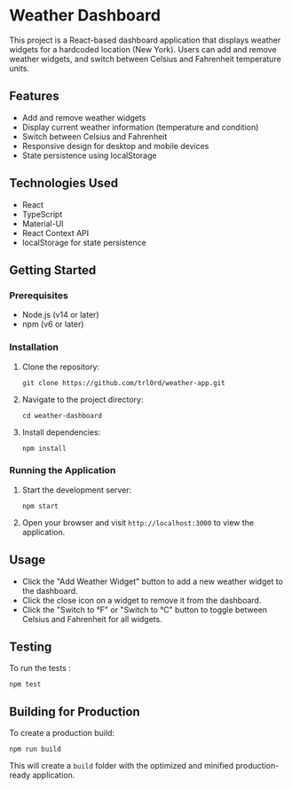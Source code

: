 # Weather Dashboard

This project is a React-based dashboard application that displays weather widgets for a hardcoded location (New York). Users can add and remove weather widgets, and switch between Celsius and Fahrenheit temperature units.

## Features

- Add and remove weather widgets
- Display current weather information (temperature and condition)
- Switch between Celsius and Fahrenheit
- Responsive design for desktop and mobile devices
- State persistence using localStorage

## Technologies Used

- React
- TypeScript
- Material-UI
- React Context API
- localStorage for state persistence

## Getting Started

### Prerequisites

- Node.js (v14 or later)
- npm (v6 or later)

### Installation

1. Clone the repository:

   ```
   git clone https://github.com/trl0rd/weather-app.git
   ```

2. Navigate to the project directory:

   ```
   cd weather-dashboard
   ```

3. Install dependencies:
   ```
   npm install
   ```

### Running the Application

1. Start the development server:

   ```
   npm start
   ```

2. Open your browser and visit `http://localhost:3000` to view the application.

## Usage

- Click the "Add Weather Widget" button to add a new weather widget to the dashboard.
- Click the close icon on a widget to remove it from the dashboard.
- Click the "Switch to °F" or "Switch to °C" button to toggle between Celsius and Fahrenheit for all widgets.

## Testing

To run the tests :

```
npm test
```

## Building for Production

To create a production build:

```
npm run build
```

This will create a `build` folder with the optimized and minified production-ready application.
